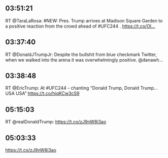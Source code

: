 ## 03:51:21
RT @TaraLaRosa: #NEW: Pres. Trump arrives at Madison Square Garden to a positive reaction from the crowd ahead of #UFC244 . https://t.co/OI…
## 03:37:40
RT @DonaldJTrumpJr: Despite the bullshit from blue checkmark Twitter, when we walked into the arena it was overwhelmingly positive. @danawh…
## 03:38:48
RT @EricTrump: At #UFC244 - chanting “Donald Trump, Donald Trump... USA USA” https://t.co/hiqKCw3cS9
## 05:15:03
RT @realDonaldTrump: https://t.co/zJ9nW8i3ao
## 05:03:33
https://t.co/zJ9nW8i3ao
